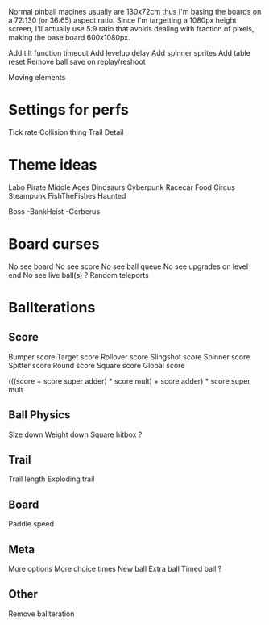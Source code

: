 Normal pinball macines usually are 130x72cm thus I'm basing the boards on a 72:130 (or 36:65) aspect ratio.
Since I'm targetting a 1080px height screen, I'll actually use 5:9 ratio that avoids dealing with fraction of pixels, making the base board 600x1080px.

Add tilt function timeout
Add levelup delay
Add spinner sprites
Add table reset
Remove ball save on replay/reshoot

Moving elements

# Settings for perfs
Tick rate
Collision thing
Trail Detail

# Theme ideas
Labo
Pirate
Middle Ages
Dinosaurs
Cyberpunk
Racecar
Food
Circus
Steampunk
FishTheFishes
Haunted

Boss
-BankHeist
-Cerberus

# Board curses
No see board
No see score
No see ball queue
No see upgrades on level end
No see live ball(s) ?
Random teleports

# Ballterations

## Score
Bumper score
Target score
Rollover score
Slingshot score
Spinner score
Spitter score
Round score
Square score
Global score

(((score + score super adder) * score mult) + score adder) * score super mult

## Ball Physics
Size down
Weight down
Square hitbox ?

## Trail
Trail length
Exploding trail

## Board
Paddle speed

## Meta
More options
More choice times
New ball
Extra ball
Timed ball ?

## Other
Remove ballteration

